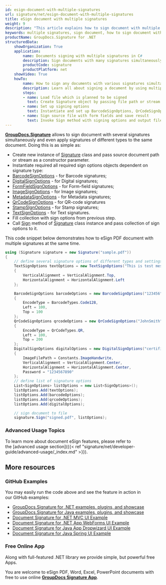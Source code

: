 ```yaml
---
id: esign-document-with-multiple-signatures
url: signature/net/esign-document-with-multiple-signatures
title: eSign document with multiple signatures
weight: 9
description: "This article explains how to sign document with multiple signatures of various type by GroupDocs.Signature API"
keywords: multiple signatures, sign document, how to sign document with multiple signatures
productName: GroupDocs.Signature for .NET
structuredData:
    showOrganization: True
    application:    
        name: Documents signing with multiple signatures in C#    
        description: Sign documents with many signatures simultaneously and C# language by GroupDocs.Signature for .NET APIs
        productCode: signature
        productPlatform: net 
    showVideo: True
    howTo:
        name: How to sign any documents with various signatures simultaneously using C# 
        description: Learn all about signing a document by using multiple signatures and C#
        steps:
        - name: Load file which is planned to be signed
          text: Create Signature object by passing file path or stream as a constructor parameter.
        - name: Set up signing options 
          text: Instantiate and set up BarcodeSignOptions, QrCodeSignOptions and DigitalSignOptions objects and add them to List.
        - name: Sign source file with form fields and save result 
          text: Invoke Sign method with signing options and output file path or stream.
---
```

[**GroupDocs.Signature**](https://products.groupdocs.com/signature/net) allows to sign document with several signatures simultaneously and even apply signatures of different types to the same document.
Doing this is as simple as:

* Create new instance of [Signature](https://apireference.groupdocs.com/net/signature/groupdocs.signature/signature) class and pass source document path or stream as a constructor parameter.
* Instantiate required all required sign options objects dependent on signature type:
* [BarcodeSignOptions](https://apireference.groupdocs.com/net/signature/groupdocs.signature.options/barcodesignoptions) - for Barcode signatures;
* [DigitalSignOptions](https://apireference.groupdocs.com/net/signature/groupdocs.signature.options/digitalsignoptions) - for Digital signatures;
* [FormFieldSignOptions](https://apireference.groupdocs.com/net/signature/groupdocs.signature.options/formfieldsignoptions) - for Form-field signatures;
* [ImageSignOptions](https://apireference.groupdocs.com/net/signature/groupdocs.signature.options/imagesignoptions) - for Image signatures;
* [MetadataSignOptions](https://apireference.groupdocs.com/net/signature/groupdocs.signature.options/metadatasignoptions) - for Metadata signatures;
* [QrCodeSignOptions](https://apireference.groupdocs.com/net/signature/groupdocs.signature.options/qrcodesignoptions) - for QR-code signatures
* [StampSIgnOptions](https://apireference.groupdocs.com/net/signature/groupdocs.signature.options/stampsignoptions) - for Stamp signatures;
* [TextSignOptions](https://apireference.groupdocs.com/net/signature/groupdocs.signature.options/textsignoptions) - for Text signatures.
* Fill collection with sign options from previous step.  
* Call [Sign](https://apireference.groupdocs.com/net/signature/groupdocs.signature/signature/methods/sign) method of [Signature](https://apireference.groupdocs.com/net/signature/groupdocs.signature/signature) class instance and pass collection of sign options to it.

This code snippet below demonstrates how to eSign PDF document with multiple signatures at the same time.

```csharp
using (Signature signature = new Signature("sample.pdf"))
{
    // define several signature options of different types and settings
    TextSignOptions textOptions = new TextSignOptions("This is test message")
    {
        VerticalAlignment = VerticalAlignment.Top,
        HorizontalAlignment = HorizontalAlignment.Left
    };

    BarcodeSignOptions barcodeOptions = new BarcodeSignOptions("123456")
    {
        EncodeType = BarcodeTypes.Code128,
        Left = 100,
        Top = 100
    };
    QrCodeSignOptions qrcodeOptions = new QrCodeSignOptions("JohnSmith")
    {
        EncodeType = QrCodeTypes.QR,
        Left = 100,
        Top = 200
    };
    DigitalSignOptions digitalOptions = new DigitalSignOptions("certificate.pfx")
    {
        ImageFilePath = Constants.ImageHandwrite,
        VerticalAlignment = VerticalAlignment.Center,
        HorizontalAlignment = HorizontalAlignment.Center,
        Password = "1234567890"
    };
    // define list of signature options
    List<SignOptions> listOptions = new List<SignOptions>();
    listOptions.Add(textOptions);
    listOptions.Add(barcodeOptions);
    listOptions.Add(qrcodeOptions);
    listOptions.Add(digitalOptions);

    // sign document to file
    signature.Sign("signed.pdf", listOptions);
```

### Advanced Usage Topics

To learn more about document eSign features, please refer to the [advanced usage section]({{< ref "signature/net/developer-guide/advanced-usage/_index.md" >}}).

## More resources

### GitHub Examples

You may easily run the code above and see the feature in action in our GitHub examples:

* [GroupDocs.Signature for .NET examples, plugins, and showcase](https://github.com/groupdocs-signature/GroupDocs.Signature-for-.NET)
* [GroupDocs.Signature for Java examples, plugins, and showcase](https://github.com/groupdocs-signature/GroupDocs.Signature-for-Java)
* [Document Signature for .NET MVC UI Example](https://github.com/groupdocs-signature/GroupDocs.Signature-for-.NET-MVC)
* [Document Signature for .NET App WebForms UI Example](https://github.com/groupdocs-signature/GroupDocs.Signature-for-.NET-WebForms)
* [Document Signature for Java App Dropwizard UI Example](https://github.com/groupdocs-signature/GroupDocs.Signature-for-Java-Dropwizard)
* [Document Signature for Java Spring UI Example](https://github.com/groupdocs-signature/GroupDocs.Signature-for-Java-Spring)

### Free Online App

Along with full-featured .NET library we provide simple, but powerful free Apps.

You are welcome to eSign PDF, Word, Excel, PowerPoint documents with free to use online **[GroupDocs Signature App](https://products.groupdocs.app/signature)**.